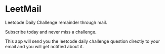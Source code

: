 # LeetMail
Leetcode Daily Challenge remainder through mail.

Subscribe today and never miss a challenge.

This app will send you the leetcode daily challenge question directly to your email and you will get notified about it.
